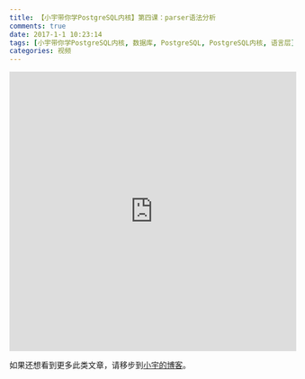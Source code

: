 ```yaml
---
title: 【小宇带你学PostgreSQL内核】第四课：parser语法分析
comments: true
date: 2017-1-1 10:23:14
tags: [小宇带你学PostgreSQL内核, 数据库, PostgreSQL, PostgreSQL内核, 语言层]
categories: 视频
---
```


<center><iframe height=498 width=510 src='http://player.youku.com/embed/XMTg4MjEzMzk2NA==' frameborder=0 'allowfullscreen'></iframe></center>


如果还想看到更多此类文章，请移步到[小宇的博客](http://shenyu.wiki)。

